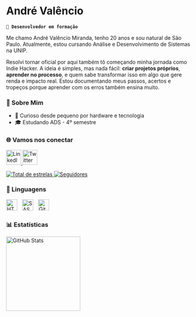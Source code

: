 # André Valêncio 

**`🚀 Desenvolvedor em formação`**

Me chamo André Valêncio Miranda, tenho 20 anos e sou natural de São Paulo. Atualmente, estou cursando Análise e Desenvolvimento de Sistemas na UNIP.

  Resolvi tornar oficial por aqui também tô começando minha jornada como Indie Hacker.
A ideia é simples, mas nada fácil: **criar projetos próprios**, **aprender no processo**, e quem sabe transformar isso em algo que gere renda e impacto real. Estou documentando meus passos, acertos e tropeços porque aprender com os erros também ensina muito.

### 🧠 Sobre Mim

- 🧩 Curioso desde pequeno por hardware e tecnologia
- 🎓 Estudando ADS - 4º semestre
  
### 🌐 Vamos nos conectar

<p align="">
  <a href="https://www.linkedin.com/in/andr%C3%A9-val%C3%AAncio-0b49b4266?utm_source=share&utm_campaign=share_via&utm_content=profile&utm_medium=android_app" target="blank">
    <img src="https://cdn.jsdelivr.net/gh/devicons/devicon/icons/linkedin/linkedin-original.svg" alt="LinkedIn" width="40" height="40"/>

<a href="https://x.com/decodevs_?t=5qzDvxO1v3UsiziTZPN3tg&s=09" target="blank">
    <img src="https://cdn.jsdelivr.net/gh/devicons/devicon/icons/twitter/twitter-original.svg" alt="Twitter" width="40" height="40"/>
</p>

<p align="left">
    </a> 
    <a href="https://github.com/DecoDevx?tab=repositories&sort=stargazers">
        <img 
            alt="Total de estrelas" 
            title="Total de estrelas GitHub" 
            src="https://custom-icon-badges.demolab.com/github/stars/decodevx?color=55960c&style=for-the-badge&labelColor=488207&logo=star&label=estrelas"
        />

  </a>
    <a href="https://github.com/DecoDevxh?tab=followers">
        <img 
            alt="Seguidores" 
            title="Me siga no GitHub" 
            src="https://custom-icon-badges.demolab.com/github/followers/decodevx?color=236ad3&labelColor=1155ba&style=for-the-badge&logo=github&label=Seguidores&logoColor=white"
        />
    </a>
    
</p>

### 🤖 Linguagens

<img 
    align="left" 
    alt="HTML"
    title="HTML" 
    width="30px" 
    style="padding-right: 10px;" 
    src="https://cdn.jsdelivr.net/gh/devicons/devicon@latest/icons/html5/html5-original.svg" 
/>

<img 
    align="left" 
    alt="SASS" 
    title="SASS"
    width="30px" 
    style="padding-right: 10px;" 
    src="https://cdn.jsdelivr.net/gh/devicons/devicon@latest/icons/sass/sass-original.svg" 
/>

<img 
    align="left" 
    alt="Git" 
    title="Git"
    width="30px" 
    style="padding-right: 10px;" 
    src="https://cdn.jsdelivr.net/gh/devicons/devicon@latest/icons/git/git-original.svg" 
/>

<br/>
<br/>

### 📊 Estatísticas

<p>
  <img 
    align="left" 
    alt="GitHub Stats" 
    height="200" 
    style="padding-right: 10px;" 
    src="https://github-readme-stats.vercel.app/api?username=decodevx&show_icons=true&theme=dark&include_all_commits=true&locale=pt-br" 
  />

</p>
